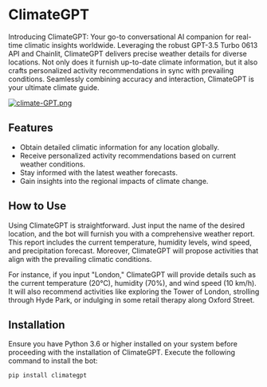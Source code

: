# ClimateGPT

Introducing ClimateGPT: Your go-to conversational AI companion for real-time climatic insights worldwide. Leveraging the robust GPT-3.5 Turbo 0613 API and Chainlit, ClimateGPT delivers precise weather details for diverse locations. Not only does it furnish up-to-date climate information, but it also crafts personalized activity recommendations in sync with prevailing conditions. Seamlessly combining accuracy and interaction, ClimateGPT is your ultimate climate guide.

[![climate-GPT.png](https://i.postimg.cc/D0LsXY0b/climate-GPT.png)](https://postimg.cc/5Q96cgwx)

## Features

- Obtain detailed climatic information for any location globally.
- Receive personalized activity recommendations based on current weather conditions.
- Stay informed with the latest weather forecasts.
- Gain insights into the regional impacts of climate change.

## How to Use

Using ClimateGPT is straightforward. Just input the name of the desired location, and the bot will furnish you with a comprehensive weather report. This report includes the current temperature, humidity levels, wind speed, and precipitation forecast. Moreover, ClimateGPT will propose activities that align with the prevailing climatic conditions.

For instance, if you input "London," ClimateGPT will provide details such as the current temperature (20°C), humidity (70%), and wind speed (10 km/h). It will also recommend activities like exploring the Tower of London, strolling through Hyde Park, or indulging in some retail therapy along Oxford Street.

## Installation

Ensure you have Python 3.6 or higher installed on your system before proceeding with the installation of ClimateGPT. Execute the following command to install the bot:

```bash
pip install climategpt
